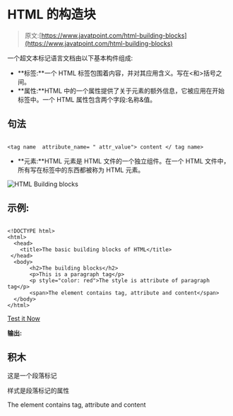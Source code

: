 # HTML 的构造块

> 原文:[https://www.javatpoint.com/html-building-blocks](https://www.javatpoint.com/html-building-blocks)

一个超文本标记语言文档由以下基本构件组成:

*   **标签:**一个 HTML 标签包围着内容，并对其应用含义。写在<和>括号之间。
*   **属性:**HTML 中的一个属性提供了关于元素的额外信息，它被应用在开始标签中。一个 HTML 属性包含两个字段:名称&值。

## 句法

```

<tag name  attribute_name= " attr_value"> content </ tag name> 

```

*   **元素:**HTML 元素是 HTML 文件的一个独立组件。在一个 HTML 文件中，所有写在标签中的东西都被称为 HTML 元素。

![HTML Building blocks ](../Images/6e5965d62532d124d3361b7f70b6e3be.png)

## 示例:

```

<!DOCTYPE html>
<html>
  <head>
	<title>The basic building blocks of HTML</title>
 </head>
  <body>
       <h2>The building blocks</h2>
       <p>This is a paragraph tag</p>
       <p style="color: red">The style is attribute of paragraph tag</p>
       <span>The element contains tag, attribute and content</span>
  </body>
</html>	

```

[Test it Now](https://www.javatpoint.com/oprweb/test.jsp?filename=htmlBuildingblocks)

**输出:**

<title>The basic building blocks of HTML</title>

## 积木

这是一个段落标记

样式是段落标记的属性

The element contains tag, attribute and content